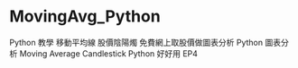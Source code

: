 # MovingAvg_Python
Python 教學 移動平均線 股價陰陽燭 免費網上取股價做圖表分析 Python 圖表分析 Moving Average Candlestick Python 好好用 EP4

